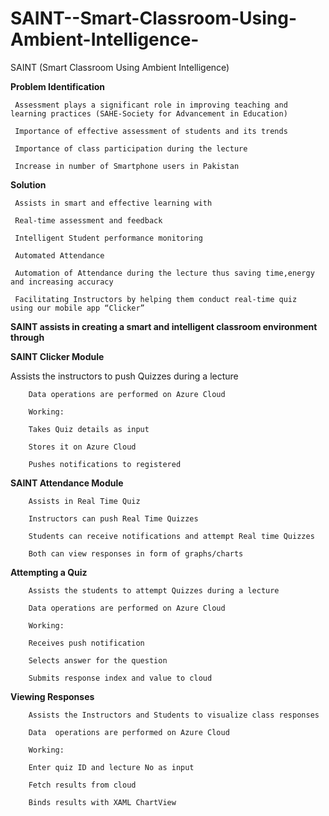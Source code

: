 # SAINT--Smart-Classroom-Using-Ambient-Intelligence-
SAINT (Smart Classroom Using Ambient Intelligence)

**Problem Identification**

    ​ Assessment plays a significant role in improving teaching and learning practices (SAHE-Society for Advancement in Education)

    ​ Importance of effective assessment of students and its trends

    ​ Importance of class participation during the lecture

    ​ Increase in number of Smartphone users in Pakistan

**Solution**

    ​ Assists in smart and effective learning with

    ​ Real-time assessment and feedback

    ​ Intelligent Student performance monitoring 

    ​ Automated Attendance

    ​ Automation of Attendance during the lecture thus saving time,energy  and increasing accuracy 

    ​ Facilitating Instructors by helping them conduct real-time quiz  using our mobile app “Clicker” 

**SAINT assists in creating a smart and intelligent classroom environment through**

**SAINT Clicker Module**


Assists the instructors to push Quizzes during a lecture​

        ​Data operations are performed on Azure Cloud​

        ​Working:​

        ​Takes Quiz details as input​

        ​Stores it on Azure Cloud​

        ​Pushes notifications to registered

**SAINT Attendance Module**

        Assists in Real Time Quiz 

        ​Instructors can push Real Time Quizzes​

        ​Students can receive notifications and attempt Real time Quizzes ​

        ​Both can view responses in form of graphs/charts
        
 **Attempting a Quiz​**
 
 
        ​Assists the students to attempt Quizzes during a lecture​

        ​Data operations are performed on Azure Cloud​

        ​Working:​

        ​Receives push notification​

        ​Selects answer for the question​

        ​Submits response index and value to cloud​


 **Viewing Responses​**

        Assists the Instructors and Students to visualize class responses ​

        ​Data  operations are performed on Azure Cloud​

        ​Working:​

        ​Enter quiz ID and lecture No as input​

        ​Fetch results from cloud​

        ​Binds results with XAML ChartView​

